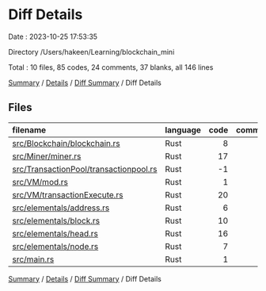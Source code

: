 # Diff Details

Date : 2023-10-25 17:53:35

Directory /Users/hakeen/Learning/blockchain_mini

Total : 10 files,  85 codes, 24 comments, 37 blanks, all 146 lines

[Summary](results.md) / [Details](details.md) / [Diff Summary](diff.md) / Diff Details

## Files
| filename | language | code | comment | blank | total |
| :--- | :--- | ---: | ---: | ---: | ---: |
| [src/Blockchain/blockchain.rs](/src/Blockchain/blockchain.rs) | Rust | 8 | 0 | 2 | 10 |
| [src/Miner/miner.rs](/src/Miner/miner.rs) | Rust | 17 | 11 | 7 | 35 |
| [src/TransactionPool/transactionpool.rs](/src/TransactionPool/transactionpool.rs) | Rust | -1 | 4 | 2 | 5 |
| [src/VM/mod.rs](/src/VM/mod.rs) | Rust | 1 | 0 | 0 | 1 |
| [src/VM/transactionExecute.rs](/src/VM/transactionExecute.rs) | Rust | 20 | 8 | 14 | 42 |
| [src/elementals/address.rs](/src/elementals/address.rs) | Rust | 6 | 0 | 2 | 8 |
| [src/elementals/block.rs](/src/elementals/block.rs) | Rust | 10 | 1 | 7 | 18 |
| [src/elementals/head.rs](/src/elementals/head.rs) | Rust | 16 | 0 | 3 | 19 |
| [src/elementals/node.rs](/src/elementals/node.rs) | Rust | 7 | 0 | 0 | 7 |
| [src/main.rs](/src/main.rs) | Rust | 1 | 0 | 0 | 1 |

[Summary](results.md) / [Details](details.md) / [Diff Summary](diff.md) / Diff Details